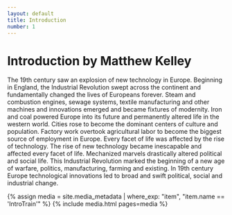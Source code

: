 ```yaml
---
layout: default
title: Introduction
number: 1
---
```

# Introduction by Matthew Kelley

The 19th century saw an explosion of new technology in Europe. Beginning in England, the Industrial Revolution swept across the continent and fundamentally changed the lives of Europeans forever. Steam and combustion engines, sewage systems, textile manufacturing and other machines and innovations emerged and became fixtures of modernity. Iron and coal powered Europe into its future and permanently altered life in the western world. Cities rose to become the dominant centers of culture and population. Factory work overtook agricultural labor to become the biggest source of employment in Europe. Every facet of life was affected by the rise of technology. The rise of new technology became inescapable and affected every facet of life. Mechanized marvels drastically altered political and social life. This Industrial Revolution marked the beginning of a new age of warfare, politics, manufacturing, farming and existing. In 19th century Europe technological innovations led to broad and swift political, social and industrial change.




{% assign media = site.media_metadata | where_exp: "item", "item.name == 'IntroTrain'" %}
{% include media.html pages=media %}
